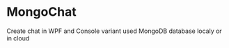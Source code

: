MongoChat
=========

Create chat in WPF and Console variant used MongoDB database localy or in cloud
